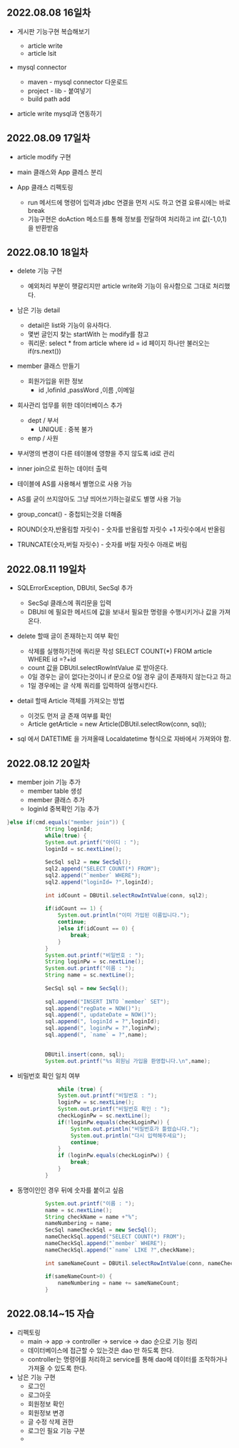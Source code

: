 ## 2022.08.08 16일차

- 게시판 기능구현 복습해보기
    - article write
    - article lsit

- mysql connector
    - maven - mysql connector 다운로드
    - project - lib - 붙여넣기
    - build path add

- article write mysql과 연동하기

## 2022.08.09 17일차

- article modify 구현

- main 클래스와 App 클레스 분리
- App 클래스 리펙토링
    - run 메서드에 명령어 입력과 jdbc 연결을 먼저 시도 하고 연결 요류시에는 바로 break
    - 기능구현은 doAction 메소드를 통해 정보를 전달하여 처리하고 int 값(-1,0,1)을 반환받음  

## 2022.08.10 18일차

- delete 기능 구현
    - 예외처리 부분이 햇갈리지만 article write와 기능이 유사함으로 그대로 처리했다.

- 남은 기능 detail
    - detail은 list와 기능이 유사하다.
    - 몇번 글인지 찾는 startWith 는 modify를 참고
    - 쿼리문: select * from article where id = id
    페이지 하나만 불러오는 if(rs.next())

- member 클래스 만들기
    - 회원가입을 위한 정보
        - id ,lofinId ,passWord ,이름 ,이메일

- 회사관리 업무를 위한 데이터베이스 추가
    - dept / 부서
        - UNIQUE : 중복 불가
    - emp / 사원
- 부서명의 변경이 다른 테이블에 영향을 주지 않도록 id로 관리
- inner join으로 원하는 데이터 출력

- 테이블에 AS를 사용해서 별명으로 사용 가능
- AS를 굳이 쓰지않아도 그냥 띄어쓰기하는걸로도 별명 사용 가능
- group_concat() - 중첩되는것을 더해줌
- ROUND(숫자,반올림할 자릿수) - 숫자를 반올림할 자릿수 +1 자릿수에서 반올림
- TRUNCATE(숫자,버릴 자릿수) - 숫자를 버릴 자릿수 아래로 버림

## 2022.08.11 19일차

- SQLErrorException, DBUtil, SecSql  추가
    - SecSql 클래스에 쿼리문을 입력
    - DBUtil 에 필요한 메서드에 값을 보내서 필요한 명령을 수행시키거나 값을 가져온다.

- delete 할때 글이 존재하는지 여부 확인
    - 삭제를 실행하기전에 쿼리문 작성 SELECT COUNT(*) FROM article WHERE id =?+id
    - count 값을 DBUtil.selectRowIntValue 로 받아온다.
    - 0일 경우는 글이 없다는것이니 if 문으로 0일 경우 글이 존재하지 않는다고 하고
    - 1일 경우에는 글 삭제 쿼리를 입력하여 실행시킨다.

- detail 할때 Article 객체를 가져오는 방법
    - 이것도 먼저 글 존재 여부를 확인
    - Article getArticle = new Article(DBUtil.selectRow(conn, sql));

- sql 에서 DATETIME 을 가져올때 Localdatetime 형식으로 자바에서 가져와야 함.

## 2022.08.12 20일차

- member join 기능 추가
    - member table 생성
    - member 클래스 추가
    - loginId  중복확인 기능 추가
```java
}else if(cmd.equals("member join")) {
			String loginId;
			while(true) {
			System.out.printf("아이디 : ");
			loginId = sc.nextLine();
			
			SecSql sql2 = new SecSql();
			sql2.append("SELECT COUNT(*) FROM");
			sql2.append("`member` WHERE");
			sql2.append("loginId= ?",loginId);
			
			int idCount = DBUtil.selectRowIntValue(conn, sql2);
			
			if(idCount == 1) {
				System.out.println("이미 가입된 이름입니다.");
				continue;
				}else if(idCount == 0) {
					break;
				}
			}
			System.out.printf("비일번호 : ");
			String loginPw = sc.nextLine();
			System.out.printf("이름 : ");
			String name = sc.nextLine();
			
			SecSql sql = new SecSql();
			
			sql.append("INSERT INTO `member` SET");
			sql.append("regDate = NOW()");
			sql.append(", updateDate = NOW()");
			sql.append(", loginId = ?",loginId);
			sql.append(", loginPw = ?",loginPw);
			sql.append(", `name` = ?",name);

			
			DBUtil.insert(conn, sql);
			System.out.printf("%s 회원님 가입을 환영합니다.\n",name);
```
- 비밀번호 확인 일치 여부
```java
                while (true) {
				System.out.printf("비밀번호 : ");
				loginPw = sc.nextLine();
				System.out.printf("비밀번호 확인 : ");
				checkLoginPw = sc.nextLine();
				if(!loginPw.equals(checkLoginPw)) {
					System.out.println("비밀번호가 틀렸습니다.");
					System.out.println("다시 입력해주세요");
					continue;
				}
				if (loginPw.equals(checkLoginPw)) {
					break;
				}
			}
```
- 동명이인인 경우 뒤에 숫자를 붙이고 싶음
```java
            System.out.printf("이름 : ");
			name = sc.nextLine();
			String checkName = name +"%";
			nameNumbering = name;
			SecSql nameCheckSql = new SecSql();
			nameCheckSql.append("SELECT COUNT(*) FROM");
			nameCheckSql.append("`member` WHERE");
			nameCheckSql.append("`name` LIKE ?",checkName);
			
			int sameNameCount = DBUtil.selectRowIntValue(conn, nameCheckSql);
			
			if(sameNameCount>0) {
				nameNumbering = name += sameNameCount;
			}
```

## 2022.08.14~15 자습
- 리펙토링
	- main -> app -> controller -> service -> dao 순으로 기능 정리
	- 데이터베이스에 접근할 수 있는것은 dao 만 하도록 한다.
	- controller는 명령어를 처리하고 service를 통해 dao에 데이터를 조작하거나 가져올 수 있도록 한다.
- 남은 기능 구현
	- 로그인
	- 로그아웃
	- 회원정보 확인
	- 회원정보 변경
	- 글 수정 삭제 권한
	- 로그인 필요 기능 구분
	- 

